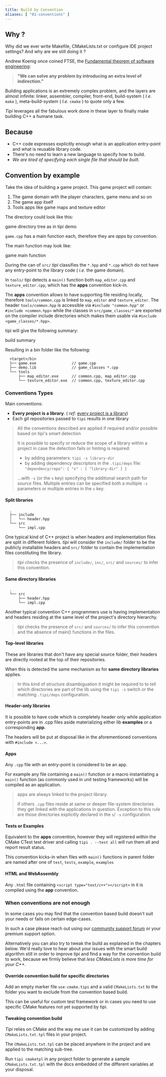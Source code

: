 ```yaml
---
title: Build by Convention
aliases: [ "01-conventions" ]
---
```


## Why ?

Why did we ever write Makefile, CMakeLists.txt or configure IDE project settings? And why are we still doing it ?

Andrew Koenig once coined FTSE, the [Fundamental theorem of software engineering](https://en.wikipedia.org/wiki/Fundamental_theorem_of_software_engineering): 

> **"We can solve any problem by introducing an extra level of indirection."**

Building applications is an extremely complex problem, and the layers are almost infinite: linker, assembler, compiler, front-end, build-system ( *I.e.* `make` ), meta-build-system ( *I.e.* `cmake` ) to quote only a few.

_Tipi_ leverages all the fabulous work done in these layer to finally make building C++ a humane task.

## Because

- C++ code expresses explicitly enough what is an application entry-point and what is reusable library code.
- There's no need to learn a new language to specify how to build.
- _We are tired of specifying each single file that should be built._

## Convention by example

Take the idea of building a game project. This game project will contain: 

1. The game domain with the player characters, game menu and so on
2. The game app itself
3. Tools apps like game maps and texture editor

The directory could look like this:

<div class="columns">
  <div class="column is-10">
    <content-img-figure src="./assets/build-by-convention-00.png">
      game directory tree as in tipi demo
    </content-img-figure>
  </div>
</div>

`game.cpp` has a main function each, therefore they are *apps* by convention.

The main function may look like: 

<div class="columns">
  <div class="column is-10">
    <content-img-figure src="./assets/build-by-convention-01.png">
      game main function
    </content-img-figure>
  </div>
</div>

During the can of `src/` _tipi_ classifies the `*.hpp` and `*.cpp` which do not have any entry-point to the library code ( *i.e.* the game domain).

In `tools/` tipi detects a `main()` function both `map_editor.cpp` and `texture_editor.cpp`, which has the **apps** convention kick-in.

The **apps** convention allows to have supporting file residing locally, therefore `tools/common.cpp` is linked to `map_editor` and `texture_editor`.
The header `tools/common.hpp` is accessible via `#include "common.hpp"` or `#include <common.hpp>` while the classes in `src/game_classes/*` are exported on the compiler include directories which makes them usable via `#include <game_classes/*.hpp>`.

tipi will give the following summary: 

<div class="columns">
  <div class="column is-10">
    <content-img-figure src="./assets/build-by-convention-02.png">
      build summary
    </content-img-figure>
  </div>
</div>

Resulting in a bin folder like the following:

```
  <target>/bin
  ├── game.exe                // game.cpp
  ├── demo.lib                // game_classes *.cpp
  └── tools
      ├── map_editor.exe      // common.cpp, map_editor.cpp
      └── texture_editor.exe  // common.cpp, texture_editor.cpp
```


### Conventions Types

Main conventions:

- **Every project is a library**. ( *ref:* [every project is a library](/documentation/#every-project-is-a-library))
- Each git repositories passed to `tipi` results in one library

> All the conventions described are applied if required and/or possible based on tipi's smart detection
>
> It is possible to specify or reduce the scope of a library within a project in case the detection fails or hinting is required:
>
> - by adding parameters: `tipi -s library-dir`
> - by adding dependency descriptors in the `.tipi/deps` file: `"dependency/repo": { "s" : [ "library-dir" ] }`
>
> ...with `-s` (or the `s` key) specifying the additional search path for _source_ files. Multiple entries can be specified 
> both a multiple `-s` parameters or multiple entries in the `s` key.

#### Split libraries

```
  .
  ├── include
  │   └── header.hpp
  └── src
      └── impl.cpp
```

One typical kind of C++ project is when headers and implementation files are split in different folders. _tipi_ will consider the `include/` folder to be the publicly installable headers and `src/` folder to contain the implementation files constituting the library.

> _tipi_ checks the presence of `include/`, `inc/`, `src/` and `sources/` to infer this convention.

#### Same directory libraries

```
  .
  └── src
      ├── header.hpp
      └── impl.cpp
```

Another typical convention C++ programmers use is having implementation and headers residing at the same level of the project's directory hierarchy.

> _tipi_ checks the presence of `src/` and `sources/` to infer this convention and the absence of main() functions in the files.

#### Top-level libraries

These are libraries that don't have any special source folder, their headers are directly rooted at the top of their repositories.

When this is detected the same mechanism as for **same directory libraries** applies. 

> In this kind of structure disambiguation it might be required to to tell which directories are part of the lib using the `tipi -s` switch or the matching `.tipi/deps` configuration.

#### Header-only libraries

<!-- ::::TODO rewrite this part:::: -->

It is possible to have code which is completely header only while application entry-points are in .cpp files aside materializing either lib **examples** or a corresponding **app**.

The headers will be put at disposal like in the aforementioned conventions with ``#include <...>``.

#### Apps

Any `.cpp` file with an entry-point is considered to be an app.

For example any file containing a `main()` function or a macro instantiating a `main()` function (as commonly used in unit testing frameworks) will be compiled as an application.

> apps are always linked to the project library.
>
> if others `.cpp` files reside at same or deeper file-system directories they get linked with the applications in question. Exception to this rule are those directories explicitly declared in the `s`/ `-s` configuration.

#### Tests or Examples

Equivalent to the **apps** convention, however they will registered within the CMake CTest test driver and calling ``tipi . --test all`` will run them all and report result status.

This convention kicks-in when files with `main()` functions in parent folder are named after one of `test`, `tests`, `example`, `examples`

#### HTML and WebAssembly

Any `.html` file containing ``<script type="text/c++"></script>`` in it is compiled using the **app** convention.

### When conventions are not enough

In some cases you may find that the convention based build doesn't suit your needs or fails on certain edge-cases.

In such a case please reach out using our [community support forum](https://github.com/tipi-build/community-support) or your premium support option.

Alternatively you can also try to tweak the build as explained in the chapters below. We'd really love to hear about your issues with the smart build algorithm still in order to improve _tipi_ and find a way for the convention build to work, because we firmly believe that _less CMakeLists is more time for your C++_.

#### Override convention build for specific directories

Add an empty marker file `use-cmake.tipi` and a valid `CMakeLists.txt` to the folder you want to exclude from the convention based build.

This can be useful for custom test framework or in cases you need to use specific CMake features not yet supported by tipi.

#### Tweaking convention build

_Tipi_ relies on CMake and the way me use it can be customized by adding `CMakeLists.txt.tpl` files in your project.

The `CMakeLists.txt.tpl` can be placed anywhere in the project and are applied to the matching sub-tree.

Run `tipi cmaketpl` in any project folder to generate a sample `CMakeLists.txt.tpl` with the docs embedded of the different variables at your disposal.
